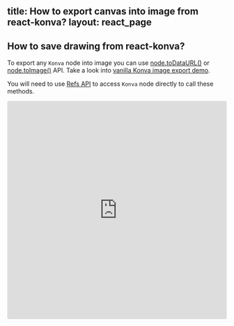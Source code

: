 title: How to export canvas into image from react-konva?
layout: react_page
---

## How to save drawing from react-konva?

To export any `Konva` node into image you can use [node.toDataURL()](/api/Konva.Node.html#toDataURL) or [node.toImage()](https://konvajs.org/api/Konva.Node.html#toImage) API. Take a look into [vanilla Konva image export demo](https://konvajs.org/docs/data_and_serialization/Stage_Data_URL.html).

You will need to use [Refs API](/docs/react/Access_Konva_Nodes.html) to access `Konva` node directly to call these methods.

<iframe src="https://codesandbox.io/embed/github/konvajs/site/tree/master/react-demos/image-export?hidenavigation=1&view=split&fontsize=10" style="width:100%; height:500px; border:0; border-radius: 4px; overflow:hidden;" sandbox="allow-modals allow-forms allow-popups allow-scripts allow-same-origin"></iframe>



